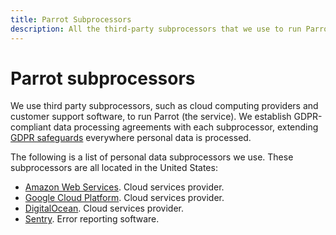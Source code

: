 ```yaml
---
title: Parrot Subprocessors
description: All the third-party subprocessors that we use to run Parrot.
---
```


# Parrot subprocessors

We use third party subprocessors, such as cloud computing providers and customer support software, to run Parrot (the service). We establish GDPR-compliant data processing agreements with each subprocessor, extending [GDPR safeguards](../regulations/index.md) everywhere personal data is processed.

The following is a list of personal data subprocessors we use. These subprocessors are all located in the United States:

- [Amazon Web Services](https://aws.amazon.com/compliance/gdpr-center/). Cloud services provider.
- [Google Cloud Platform](https://cloud.google.com/security/gdpr/resource-center/). Cloud services provider.
- [DigitalOcean](https://www.digitalocean.com/legal/gdpr/). Cloud services provider.
- [Sentry](https://blog.sentry.io/2018/03/14/gdpr-sentry-and-you). Error reporting software.
